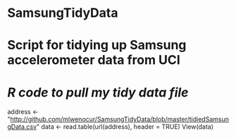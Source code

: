 # SamsungTidyData
# Script for tidying up Samsung accelerometer data from UCI

# **_R code to pull my tidy data file_**

address <- "http://github.com/mlwenocur/SamsungTidyData/blob/master/tidiedSamsungData.csv"
data <- read.table(url(address), header = TRUE) 
View(data)
